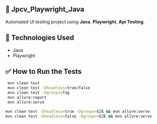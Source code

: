 ## 🧪 Jpcv_Playwright_Java

Automated UI testing project using 
**Java**, **Playwright**, **Api Testing**.

## 🚀 Technologies Used
- Java 
- Playwright 

## ✅ How to Run the Tests

```bash
 mvn clean test
 mvn clean test -Dheadless=true/false
 mvn clean test -Dgroups=Tag
 mvn allure:report
 mvn allure:serve

mvn clean test -Dheadless=true -Dgroups=E2E && mvn allure:serve
mvn clean test -Dheadless=false -Dgroups=E2E && mvn allure:serve
